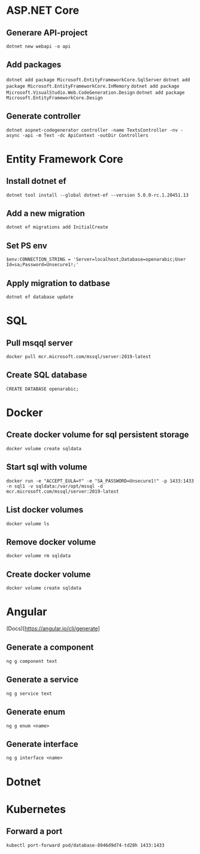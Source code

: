 # ASP.NET Core
## Generare API-project
`dotnet new webapi -o api`

## Add packages
`dotnet add package Microsoft.EntityFrameworkCore.SqlServer`
`dotnet add package Microsoft.EntityFrameworkCore.InMemory`
`dotnet add package Microsoft.VisualStudio.Web.CodeGeneration.Design`
`dotnet add package Microsoft.EntityFrameworkCore.Design`

## Generate controller
`dotnet aspnet-codegenerator controller -name TextsController -nv -async -api -m Text -dc ApiContext -outDir Controllers`

# Entity Framework Core
## Install dotnet ef
`dotnet tool install --global dotnet-ef --version 5.0.0-rc.1.20451.13`

## Add a new migration
`dotnet ef migrations add InitialCreate`

## Set PS env
`$env:CONNECTION_STRING = 'Server=localhost;Database=openarabic;User Id=sa;Password=Unsecure1!;'`

## Apply migration to datbase
`dotnet ef database update`

# SQL
## Pull msqql server
`docker pull mcr.microsoft.com/mssql/server:2019-latest`

## Create SQL database
`CREATE DATABASE openarabic;`

# Docker
## Create docker volume for sql persistent storage
`docker volume create sqldata`

## Start sql with volume
`docker run -e "ACCEPT_EULA=Y" -e "SA_PASSWORD=Unsecure1!" -p 1433:1433 -n sql1 -v sqldata:/var/opt/mssql -d mcr.microsoft.com/mssql/server:2019-latest`

## List docker volumes
`docker volume ls` 

## Remove docker volume
`docker volume rm sqldata`

## Create docker volume
`docker volume create sqldata`

# Angular
(Docs)[https://angular.io/cli/generate]
## Generate a component
`ng g component text`

## Generate a service
`ng g service text`

## Generate enum
`ng g enum <name>`

## Generate interface
`ng g interface <name>`

# Dotnet

# Kubernetes
## Forward a port
`kubectl port-forward pod/database-8946d9d74-td28h 1433:1433`
